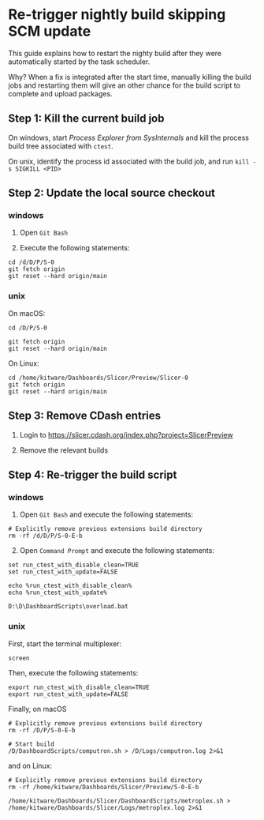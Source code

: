 Re-trigger nightly build skipping SCM update
============================================

This guide explains how to restart the nighty build after they were automatically
started by the task scheduler.

Why? When a fix is integrated after the start time, manually killing the build jobs and restarting
them will give an other chance for the build script to complete and upload packages.

## Step 1: Kill the current build job

On windows, start _Process Explorer from SysInternals_ and kill the process build tree
associated with `ctest`.

On unix, identify the process id associated with the build job, and run `kill -s SIGKILL <PID>`

## Step 2: Update the local source checkout

### windows

1. Open `Git Bash`

2. Execute the following statements:

```
cd /d/D/P/S-0
git fetch origin
git reset --hard origin/main
```

### unix

On macOS:

```
cd /D/P/S-0

git fetch origin
git reset --hard origin/main
```

On Linux:

```
cd /home/kitware/Dashboards/Slicer/Preview/Slicer-0
git fetch origin
git reset --hard origin/main
```

## Step 3: Remove CDash entries

1. Login to https://slicer.cdash.org/index.php?project=SlicerPreview

2. Remove the relevant builds

## Step 4: Re-trigger the build script

### windows

1. Open `Git Bash` and execute the following statements:

```
# Explicitly remove previous extensions build directory
rm -rf /d/D/P/S-0-E-b
```

2. Open `Command Prompt` and execute the following statements:

```
set run_ctest_with_disable_clean=TRUE
set run_ctest_with_update=FALSE

echo %run_ctest_with_disable_clean%
echo %run_ctest_with_update%

D:\D\DashboardScripts\overload.bat
```

### unix

First, start the terminal multiplexer:

```
screen
```

Then, execute the following statements:

```
export run_ctest_with_disable_clean=TRUE
export run_ctest_with_update=FALSE
```

Finally, on macOS

```
# Explicitly remove previous extensions build directory
rm -rf /D/P/S-0-E-b

# Start build
/D/DashboardScripts/computron.sh > /D/Logs/computron.log 2>&1
```

and on Linux:

```
# Explicitly remove previous extensions build directory
rm -rf /home/kitware/Dashboards/Slicer/Preview/S-0-E-b

/home/kitware/Dashboards/Slicer/DashboardScripts/metroplex.sh > /home/kitware/Dashboards/Slicer/Logs/metroplex.log 2>&1
```
